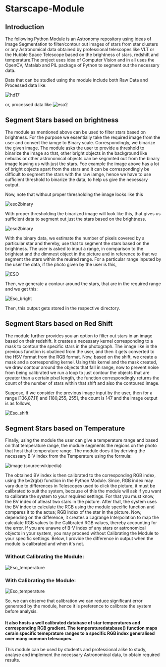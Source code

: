 # Starscape-Module

## Introduction
The following Python Module is an Astronomy repository using ideas of Image Segmentation to filter/contour out images of stars from star clusters or any Astronomical data obtained by professional telescopes like VLT or the Hubble Space Telescope based on the brightness of stars, redshift and temperature.The project uses idea of Computer Vision and in all uses the OpenCV, Matalab and PIL package of Python to segment out the necessary data. 
 
 Data that can be studied using the module include both Raw Data and Processed data like:
 
![hd17](https://user-images.githubusercontent.com/77894161/105863173-9b8a2100-6016-11eb-8a16-509677bc07d6.jpg)

or, processed data like
![eso2](https://user-images.githubusercontent.com/77894161/105863682-23702b00-6017-11eb-925f-13e100039926.jpg)

## Segment Stars based on brightness
The module as mentioned above can be used to filter stars based on brightness. For the purpose we essentially take the required image from the user and convert the iamge to Binary scale. Correspondingly, we binarize the given image. The module asks the user to provide a threshold to binarize the image so that, other bright objects in the background like nebulas or other astronomical objects can be segmnted out from the binary image leaving us with just the stars. Foe example the image above has a lot of bright objects apart from the stars and it can be correspondingly be difficult to segment the stars with the raw iamge, hence we have to use sufficient threshold to binarize the data, to help us give the necessary output.

Now, note that without proper thresholding the image looks like this

![eso2binary](https://user-images.githubusercontent.com/77894161/105865385-e60c9d00-6018-11eb-908c-68e02a879d9f.jpg)

With proper thresholding the binarized image will look like this, that gives us sufficient data to segment out just the stars based on the brightness.

![eso2binary](https://user-images.githubusercontent.com/77894161/105866060-95497400-6019-11eb-90c7-c44dc5dc735d.jpg)

With the binary data, we estimate the number of pixels covered by a particular star and thereby, use that to segment the stars based on the brightness. The user is asked to input a range, in comparison to the brightest and the dimmest object in the picture and in reference to that we segment the stars within the reuired range. For a particular range inputed by the user the data, if the photo given by the user is this,

![ESO](https://user-images.githubusercontent.com/77894161/105866672-3cc6a680-601a-11eb-9346-5d7edb429bd7.jpg)

Then, we generate a contour around the stars, that are in the required range and we get this:

![Eso_bright](https://user-images.githubusercontent.com/77894161/105867390-0e959680-601b-11eb-830b-d0946ac4ae56.jpg)

Then, this output gets stored in the respective directory.

## Segment Stars based on Red Shift
The module further provides you an option to filter out stars in an image based on their redshift. It creates a necessary kernel corresponding to a mask to contour the specific stars in the photograph. The image like in the previous function is obatined from the user, and then it gets converted to the HSV format from the RGB format. Now, based on  the shift, we create a mask and a corresponding kernel. Using this kernel and the mask created, we draw contour around the objects that fall in range, now to prevent noise from being calibrated we run a loop to just contour the objects that are greater than a certain pixel length, the function correspondingly returns the count of the number of stars within that shift and also the contoured image.

Suppose, if we consider the previous image input by the user, then for a range [136,87,11] and [180,255, 255], the count is 147 and the image output is as follows,

![Eso_shift](https://user-images.githubusercontent.com/77894161/105868766-8617f580-601c-11eb-86bf-a38c353ece25.jpg)

## Segment Stars based on Temperature
Finally, using the module the user can give a temperature range and based on that temperature range, the module segments the regions on the photo that host that temperature range. The module does it by deriving the necessary B-V index from the Temperature using the formula:

![image](https://user-images.githubusercontent.com/77894161/105882504-ba46e280-602b-11eb-86e3-475bb957464d.png)
(source:wikipedia)

The obtained BV index is then calibrated to the corresponding RGB index, using the bv2rgb() function in the Python Module. Since, RGB index may vary due to differences in Telescopes used to click the picture, it must be calibrated to suit the system, because of this the module will ask if you want to calibrate the system to your required settings. For that you must know, the BV index of atleast two stars in the picture. After that, the system uses the BV index to calculate the RGB using the module specific function and compares it to the actua; RGB index of the star in the picture. Now, depending on the difference, it creates a Lagrange Interpolation to map the calculate RGB values to the Calibrated RGB values, thereby accounting for the error. If you are unawre of B-V index of any stars or astronomical objects in your system, you may proceed without Calibrating the Module to your specific settings. Below, I provide the difference in output when the module is calibrated and when it's not.

### Without Calibrating the Module:

![Eso_temperature](https://user-images.githubusercontent.com/77894161/105885336-06dfed00-602f-11eb-88cb-78c4559371a6.jpg)

### With Calibrating the Module:

![Eso_temperature](https://user-images.githubusercontent.com/77894161/105886306-41965500-6030-11eb-855c-1671800c26dd.jpg)

So, we can observe that calibration we can reduce significant error generated by the module, hence it is preference to calibrate the system before analysis.



 #### It also hosts a well calibrated database of star temperatures and corresponding RGB gradient. The temperaturedatabase() function maps cerain specific temeprature ranges to a specific RGB index generalised over many common telescopes.

This module can be used by students and professional alike to study, analyse and implement the necessary Astronomical data, to obtain required results.
